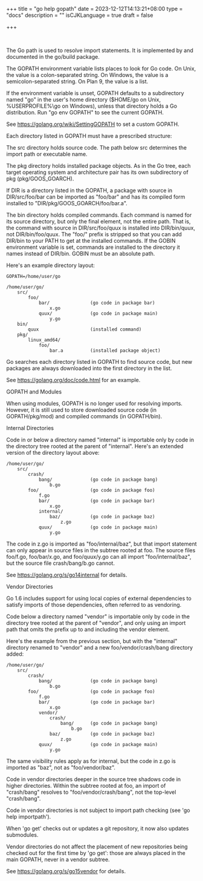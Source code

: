 +++
title = "go help gopath"
date = 2023-12-12T14:13:21+08:00
type = "docs"
description = ""
isCJKLanguage = true
draft = false

+++

​	

The Go path is used to resolve import statements. It is implemented by and documented in the go/build package.

The GOPATH environment variable lists places to look for Go code. On Unix, the value is a colon-separated string. On Windows, the value is a semicolon-separated string. On Plan 9, the value is a list.

If the environment variable is unset, GOPATH defaults to a subdirectory named "go" in the user's home directory ($HOME/go on Unix, %USERPROFILE%\go on Windows), unless that directory holds a Go distribution. Run "go env GOPATH" to see the current GOPATH.

See https://golang.org/wiki/SettingGOPATH to set a custom GOPATH.

Each directory listed in GOPATH must have a prescribed structure:

The src directory holds source code. The path below src determines the import path or executable name.

The pkg directory holds installed package objects. As in the Go tree, each target operating system and architecture pair has its own subdirectory of pkg (pkg/GOOS_GOARCH).

If DIR is a directory listed in the GOPATH, a package with source in DIR/src/foo/bar can be imported as "foo/bar" and has its compiled form installed to "DIR/pkg/GOOS_GOARCH/foo/bar.a".

The bin directory holds compiled commands. Each command is named for its source directory, but only the final element, not the entire path. That is, the command with source in DIR/src/foo/quux is installed into DIR/bin/quux, not DIR/bin/foo/quux. The "foo/" prefix is stripped so that you can add DIR/bin to your PATH to get at the installed commands. If the GOBIN environment variable is set, commands are installed to the directory it names instead of DIR/bin. GOBIN must be an absolute path.

Here's an example directory layout:

    GOPATH=/home/user/go
    
    /home/user/go/
        src/
            foo/
                bar/               (go code in package bar)
                    x.go
                quux/              (go code in package main)
                    y.go
        bin/
            quux                   (installed command)
        pkg/
            linux_amd64/
                foo/
                    bar.a          (installed package object)

Go searches each directory listed in GOPATH to find source code, but new packages are always downloaded into the first directory in the list.

See https://golang.org/doc/code.html for an example.

GOPATH and Modules

When using modules, GOPATH is no longer used for resolving imports. However, it is still used to store downloaded source code (in GOPATH/pkg/mod) and compiled commands (in GOPATH/bin).

Internal Directories

Code in or below a directory named "internal" is importable only by code in the directory tree rooted at the parent of "internal". Here's an extended version of the directory layout above:

    /home/user/go/
        src/
            crash/
                bang/              (go code in package bang)
                    b.go
            foo/                   (go code in package foo)
                f.go
                bar/               (go code in package bar)
                    x.go
                internal/
                    baz/           (go code in package baz)
                        z.go
                quux/              (go code in package main)
                    y.go


The code in z.go is imported as "foo/internal/baz", but that import statement can only appear in source files in the subtree rooted at foo. The source files foo/f.go, foo/bar/x.go, and foo/quux/y.go can all import "foo/internal/baz", but the source file crash/bang/b.go cannot.

See https://golang.org/s/go14internal for details.

Vendor Directories

Go 1.6 includes support for using local copies of external dependencies to satisfy imports of those dependencies, often referred to as vendoring.

Code below a directory named "vendor" is importable only by code in the directory tree rooted at the parent of "vendor", and only using an import path that omits the prefix up to and including the vendor element.

Here's the example from the previous section, but with the "internal" directory renamed to "vendor" and a new foo/vendor/crash/bang directory added:

    /home/user/go/
        src/
            crash/
                bang/              (go code in package bang)
                    b.go
            foo/                   (go code in package foo)
                f.go
                bar/               (go code in package bar)
                    x.go
                vendor/
                    crash/
                        bang/      (go code in package bang)
                            b.go
                    baz/           (go code in package baz)
                        z.go
                quux/              (go code in package main)
                    y.go

The same visibility rules apply as for internal, but the code in z.go is imported as "baz", not as "foo/vendor/baz".

Code in vendor directories deeper in the source tree shadows code in higher directories. Within the subtree rooted at foo, an import of "crash/bang" resolves to "foo/vendor/crash/bang", not the top-level "crash/bang".

Code in vendor directories is not subject to import path checking (see 'go help importpath').

When 'go get' checks out or updates a git repository, it now also updates submodules.

Vendor directories do not affect the placement of new repositories being checked out for the first time by 'go get': those are always placed in the main GOPATH, never in a vendor subtree.

See https://golang.org/s/go15vendor for details.
